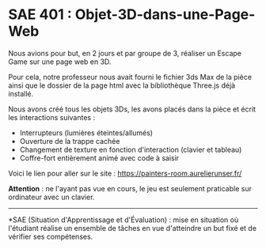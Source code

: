 # SAE 401 : Objet-3D-dans-une-Page-Web

Nous avions pour but, en 2 jours et par groupe de 3, réaliser un Escape Game sur une page web en 3D.

Pour cela, notre professeur nous avait fourni le fichier 3ds Max de la pièce ainsi que le dossier de la page html avec la bibliothèque Three.js déjà installé.

Nous avons créé tous les objets 3Ds, les avons placés dans la pièce et écrit les interactions suivantes :

- Interrupteurs (lumières éteintes/allumés)
- Ouverture de la trappe cachée
- Changement de texture en fonction d'interaction (clavier et tableau)
- Coffre-fort entièrement animé avec code à saisir
  
Voici le lien pour aller sur le site : https://painters-room.aurelierunser.fr/

**Attention** : ne l'ayant pas vue en cours, le jeu est seulement praticable sur ordinateur avec un clavier.

<hr/>

*SAE (Situation d'Apprentissage et d'Évaluation) : mise en situation où l'étudiant réalise un ensemble de tâches en vue d'atteindre un but fixé et de vérifier ses compétenses.
